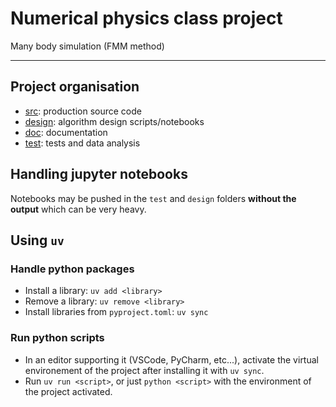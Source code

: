 # Numerical physics class project
Many body simulation (FMM method)

***

## Project organisation

- [src](./src): production source code
- [design](./design): algorithm design scripts/notebooks
- [doc](./doc): documentation
- [test](./test): tests and data analysis

## Handling jupyter notebooks

Notebooks may be pushed in the `test` and `design` folders **without the output** which can be very heavy. 

## Using `uv` 

### Handle python packages

- Install a library: `uv add <library>`
- Remove a library: `uv remove <library>`
- Install libraries from `pyproject.toml`: `uv sync`
 
### Run python scripts

- In an editor supporting it (VSCode, PyCharm, etc...), activate the virtual environement of the project after installing it with `uv sync`.
- Run `uv run <script>`, or just `python <script>` with the environment of the project activated.